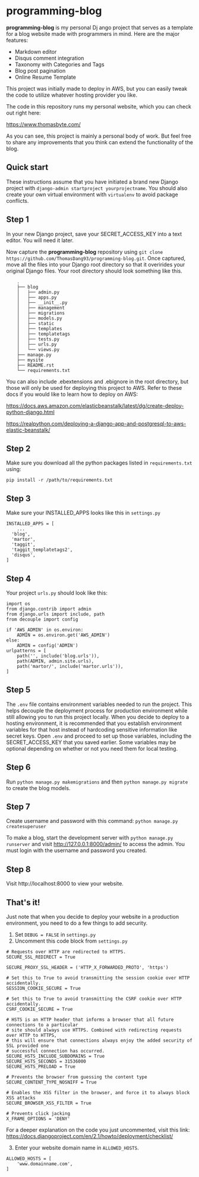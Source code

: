 # programming-blog

**programming-blog** is my personal Dj  ango project that serves 
as a template for a blog website made with programmers in mind. 
Here are the major features: 
* Markdown editor
* Disqus comment integration
* Taxonomy with Categories and Tags 
* Blog post pagination
* Online Resume Template

This project was initially made to deploy in AWS, but you can easily 
tweak the code to utilize whatever hosting provider you like.

The code in this repository runs my personal website, which you can check out right here:

https://www.thomasbyte.com/

As you can see, this project is mainly a personal body of work. But feel free to share any
improvements that you think can extend the functionality of the blog.

Quick start
-----------
These instructions assume that you have initiated a brand new Django project with `django-admin startproject yourprojectname`. You should also create your own virtual environment with `virtualenv` to avoid package conflicts.

## Step 1
In your new Django project, save your SECRET_ACCESS_KEY into a text editor. You will need it later.

Now capture the **programming-blog** repository using `git clone https://github.com/ThomasDang93/programming-blog.git`.
Once captured, move all the files into your Django root directory so that it overirides your original Django files. 
Your root directory should look something like this.
```
	.
	├── blog
	│   ├── admin.py
	│   ├── apps.py
	│   ├── __init__.py
	│   ├── management
	│   ├── migrations
	│   ├── models.py
	│   ├── static
	│   ├── templates
	│   ├── templatetags
	│   ├── tests.py
	│   ├── urls.py
	│   └── views.py
	├── manage.py
	├── mysite
	├── README.rst
	└── requirements.txt
  ```

You can also include .ebextensions and .ebignore in the root directory, but 
those will only be used for deploying this project to AWS. Refer to these docs
if you would like to learn how to deploy on AWS:

https://docs.aws.amazon.com/elasticbeanstalk/latest/dg/create-deploy-python-django.html

https://realpython.com/deploying-a-django-app-and-postgresql-to-aws-elastic-beanstalk/

## Step 2

Make sure you download all the python packages listed in `requirements.txt` using:

`pip install -r /path/to/requirements.txt`

## Step 3

Make sure your INSTALLED_APPS looks like this in `settings.py`
```
INSTALLED_APPS = [
    ...
  'blog',
  'martor',
  'taggit',
  'taggit_templatetags2',
  'disqus',
]
```

## Step 4

Your project `urls.py` should look like this:

```
import os
from django.contrib import admin
from django.urls import include, path
from decouple import config

if 'AWS_ADMIN' in os.environ:
    ADMIN = os.environ.get('AWS_ADMIN')
else:
    ADMIN = config('ADMIN')
urlpatterns = [
    path('', include('blog.urls')),
    path(ADMIN, admin.site.urls),
    path('martor/', include('martor.urls')),
]
```

## Step 5

The `.env` file contains environment variables needed to run the project. 
This helps decouple the deployment process for production environment while still
allowing you to run this project locally. When you decide to deploy to a hosting environment, it
is recommended that you establish environment variables for that host instead of hardcoding 
sensitive information like secret keys. Open `.env` and proceed to set up those variables, including
the SECRET_ACCESS_KEY that you saved earlier. Some variables may be optional depending on whether or 
not you need them for local testing.

## Step 6

Run `python manage.py makemigrations` and then `python manage.py migrate` to create the blog models.

## Step 7

Create username and password with this command:
`python manage.py createsuperuser`

To make a blog, start the development server with
`python manage.py runserver`
and visit http://127.0.0.1:8000/admin/ to access the admin.
You must login with the username and password you created.
   
## Step 8

Visit http://localhost:8000 to view your website.

## That's it!
Just note that when you decide to deploy your website in a production environment, you need to do a few things to add security.
1. Set `DEBUG = FALSE` in `settings.py`
2. Uncomment this code block from `settings.py`
```
# Requests over HTTP are redirected to HTTPS.
SECURE_SSL_REDIRECT = True

SECURE_PROXY_SSL_HEADER = ('HTTP_X_FORWARDED_PROTO', 'https')

# Set this to True to avoid transmitting the session cookie over HTTP accidentally.
SESSION_COOKIE_SECURE = True

# Set this to True to avoid transmitting the CSRF cookie over HTTP accidentally.
CSRF_COOKIE_SECURE = True

# HSTS is an HTTP header that informs a browser that all future connections to a particular
# site should always use HTTPS. Combined with redirecting requests over HTTP to HTTPS,
# this will ensure that connections always enjoy the added security of SSL provided one
# successful connection has occurred.
SECURE_HSTS_INCLUDE_SUBDOMAINS = True
SECURE_HSTS_SECONDS = 31536000
SECURE_HSTS_PRELOAD = True

# Prevents the browser from guessing the content type
SECURE_CONTENT_TYPE_NOSNIFF = True

# Enables the XSS filter in the browser, and force it to always block XSS attacks
SECURE_BROWSER_XSS_FILTER = True

# Prevents click jacking
X_FRAME_OPTIONS = 'DENY'
```
For a deeper explanation on the code you just uncommented, visit this link:
https://docs.djangoproject.com/en/2.1/howto/deployment/checklist/

3. Enter your website domain name in `ALLOWED_HOSTS`.
```
ALLOWED_HOSTS = [
    'www.domainname.com',
]
```
